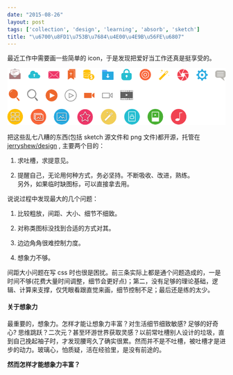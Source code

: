 ```yaml
---
date: "2015-08-26"
layout: post
tags: ['collection', 'design', 'learning', 'absorb', 'sketch']
title: "\u6700\u8FD1\u753B\u7684\u4E00\u4E9B\u56FE\u6807"
---
```


最近工作中需要画一些简单的 icon，于是发现把爱好当工作还真是挺享受的。  

![icons](/images/icons.png)

<!--more-->  

把这些乱七八糟的东西(包括 sketch 源文件和 png 文件)都开源，托管在 [jerryshew/design](https://github.com/jerryshew/design) , 主要两个目的：

1. 求吐槽，求提意见。 

2. 提醒自己，无论用何种方式，务必坚持。不断吸收、改进，熟练。  
另外，如果临时缺图标，可以直接拿去用。

说说过程中发现最大的几个问题：  

1. 比较粗放，间距、大小、细节不细致。  

2. 对称类图标没找到合适的方式对其。  

3. 边边角角很难控制力度。  

4. 想象力不够。  

间距大小问题在写 css 时也很是困扰。前三条实际上都是通个问题造成的，一是时间不够(花费大量时间调整，细节会更好点)；第二，没有足够的理论基础，逻辑、计算来支撑，仅凭眼看跟直觉来画，细节控制不足；最后还是练的太少。  

#### 关于想象力  

最重要的，想象力。怎样才能让想象力丰富？对生活细节细致敏感? 足够的好奇心? 思维跳跃？二次元？甚至环游世界获取灵感？以前常吐槽别人设计的垃圾，直到自己挽起袖子时，才发现腰弯久了确实很累。然而并不是不吐槽，被吐槽才是进步的动力。玻璃心，怕质疑，活在经验里，是没有前途的。

**然而怎样才能想象力丰富？**  

